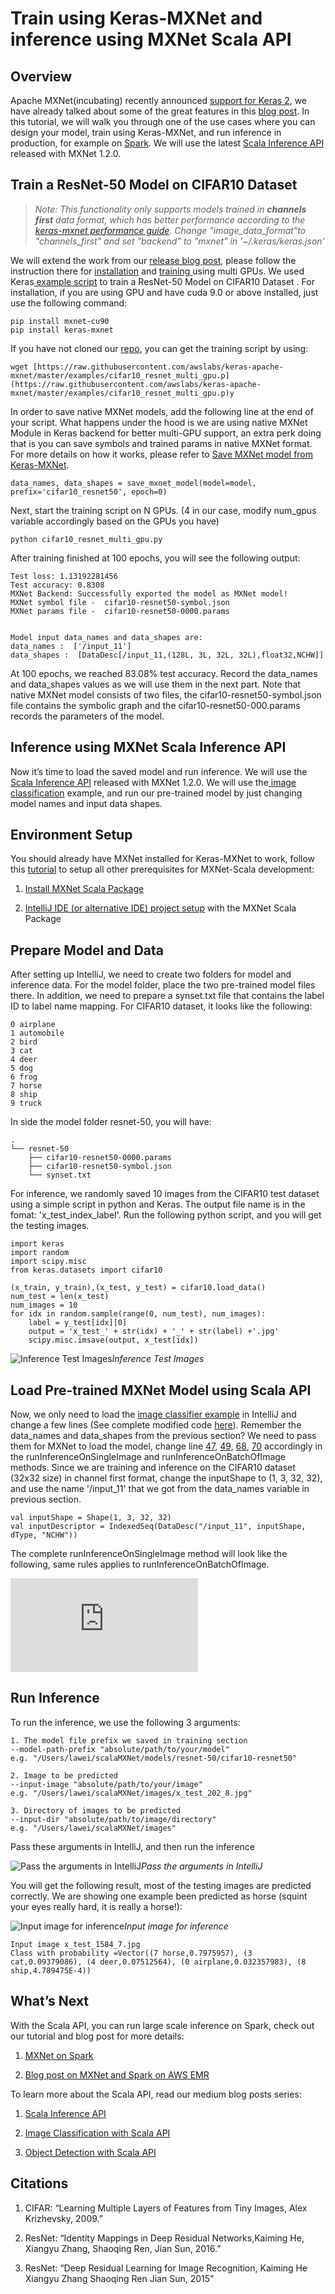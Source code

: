 
# Train using Keras-MXNet and inference using MXNet Scala API



## Overview

Apache MXNet(incubating) recently announced [support for Keras 2](https://aws.amazon.com/blogs/machine-learning/apache-mxnet-incubating-adds-support-for-keras-2/), we have already talked about some of the great features in this [blog post](https://medium.com/mxnet/keras-gets-a-speedy-new-backend-with-keras-mxnet-3a853efc1d75). In this tutorial, we will walk you through one of the use cases where you can design your model, train using Keras-MXNet, and run inference in production, for example on [Spark](https://github.com/apache/incubator-mxnet/tree/master/scala-package/spark). We will use the latest [Scala Inference API](https://medium.com/apache-mxnet/scala-api-for-deep-learning-inference-now-available-with-mxnet-v1-2-bcb13235db95) released with MXNet 1.2.0.

## Train a ResNet-50 Model on CIFAR10 Dataset
> *Note: This functionality only supports models trained in **channels first** data format, which has better performance according to the [keras-mxnet performance guide](https://github.com/awslabs/keras-apache-mxnet/blob/master/docs/mxnet_backend/performance_guide.md). Change "image_data_format"to "channels_first" and set "backend" to "mxnet" in '~/.keras/keras.json'*

We will extend the work from our [release blog post](https://aws.amazon.com/blogs/machine-learning/apache-mxnet-incubating-adds-support-for-keras-2/), please follow the instruction there for [installation](https://github.com/awslabs/keras-apache-mxnet/blob/master/docs/mxnet_backend/installation.md) and [training ](https://github.com/awslabs/keras-apache-mxnet/blob/master/docs/mxnet_backend/multi_gpu_training.md)using multi GPUs. We used Keras[ example script](https://github.com/awslabs/keras-apache-mxnet/blob/master/examples/cifar10_resnet_multi_gpu.py) to train a ResNet-50 Model on CIFAR10 Dataset .
 For installation, if you are using GPU and have cuda 9.0 or above installed, just use the following command:

    pip install mxnet-cu90
    pip install keras-mxnet

If you have not cloned our [repo](https://github.com/awslabs/keras-apache-mxnet/tree/master), you can get the training script by using:

    wget [https://raw.githubusercontent.com/awslabs/keras-apache-mxnet/master/examples/cifar10_resnet_multi_gpu.p](https://raw.githubusercontent.com/awslabs/keras-apache-mxnet/master/examples/cifar10_resnet_multi_gpu.p)y

In order to save native MXNet models, add the following line at the end of your script. What happens under the hood is we are using native MXNet Module in Keras backend for better multi-GPU support, an extra perk doing that is you can save symbols and trained params in native MXNet format. For more details on how it works, please refer to [Save MXNet model from Keras-MXNet](https://github.com/awslabs/keras-apache-mxnet/blob/master/docs/mxnet_backend/save_mxnet_model.md).

    data_names, data_shapes = save_mxnet_model(model=model, prefix='cifar10_resnet50', epoch=0)

Next, start the training script on N GPUs. (4 in our case, modify num_gpus variable accordingly based on the GPUs you have)

    python cifar10_resnet_multi_gpu.py

After training finished at 100 epochs, you will see the following output:

    Test loss: 1.13192281456
    Test accuracy: 0.8308
    MXNet Backend: Successfully exported the model as MXNet model!
    MXNet symbol file -  cifar10-resnet50-symbol.json
    MXNet params file -  cifar10-resnet50-0000.params
    

    Model input data_names and data_shapes are: 
    data_names :  ['/input_11']
    data_shapes :  [DataDesc[/input_11,(128L, 3L, 32L, 32L),float32,NCHW]]

At 100 epochs, we reached 83.08% test accuracy. Record the data_names and data_shapes values as we will use them in the next part. Note that native MXNet model consists of two files, the cifar10-resnet50-symbol.json file contains the symbolic graph and the cifar10-resnet50-000.params records the parameters of the model.

## Inference using MXNet Scala Inference API

Now it’s time to load the saved model and run inference. We will use the[ Scala Inference API](https://medium.com/apache-mxnet/scala-api-for-deep-learning-inference-now-available-with-mxnet-v1-2-bcb13235db95) released with MXNet 1.2.0. We will use the[ image classification](https://github.com/apache/incubator-mxnet/tree/master/scala-package/examples/src/main/scala/org/apache/mxnetexamples/infer/imageclassifier) example, and run our pre-trained model by just changing model names and input data shapes.

## Environment Setup

You should already have MXNet installed for Keras-MXNet to work, follow this [tutorial](https://mxnet.incubator.apache.org/tutorials/scala/mxnet_scala_on_intellij.html) to setup all other prerequisites for MXNet-Scala development:

1. [Install MXNet Scala Package](https://mxnet.incubator.apache.org/install/ubuntu_setup.html#install-the-mxnet-package-for-scala)

1. [IntelliJ IDE (or alternative IDE) project setup](http://mxnet.incubator.apache.org/tutorials/scala/mxnet_scala_on_intellij.html) with the MXNet Scala Package

## Prepare Model and Data

After setting up IntelliJ, we need to create two folders for model and inference data. For the model folder, place the two pre-trained model files there. In addition, we need to prepare a synset.txt file that contains the label ID to label name mapping. For CIFAR10 dataset, it looks like the following:

    0 airplane
    1 automobile
    2 bird
    3 cat
    4 deer
    5 dog
    6 frog
    7 horse
    8 ship
    9 truck

In side the model folder resnet-50, you will have:

    .
    └── resnet-50
        ├── cifar10-resnet50-0000.params
        ├── cifar10-resnet50-symbol.json
        └── synset.txt

For inference, we randomly saved 10 images from the CIFAR10 test dataset using a simple script in python and Keras. The output file name is in the fomat: 'x_test_index_label'. Run the following python script, and you will get the testing images.

    import keras
    import random
    import scipy.misc
    from keras.datasets import cifar10

    (x_train, y_train),(x_test, y_test) = cifar10.load_data()
    num_test = len(x_test)
    num_images = 10
    for idx in random.sample(range(0, num_test), num_images):
        label = y_test[idx][0]
        output = 'x_test_' + str(idx) + '_' + str(label) +'.jpg'
        scipy.misc.imsave(output, x_test[idx])

![Inference Test Images](https://cdn-images-1.medium.com/max/2300/1*GGXsR4sK93q9cUz58ePu7A.png)*Inference Test Images*

## Load Pre-trained MXNet Model using Scala API

Now, we only need to load the [image classifier example](https://github.com/apache/incubator-mxnet/blob/master/scala-package/examples/src/main/scala/org/apache/mxnetexamples/infer/imageclassifier/ImageClassifierExample.scala) in IntelliJ and change a few lines (See complete modified code [here](https://gist.github.com/roywei/9e71272fcf2ccb64a81f072999ec47f1)). Remember the data_names and data_shapes from the previous section? We need to pass them for MXNet to load the model, change line [47](https://github.com/apache/incubator-mxnet/blob/master/scala-package/examples/src/main/scala/org/apache/mxnetexamples/infer/imageclassifier/ImageClassifierExample.scala#L47), [49](https://github.com/apache/incubator-mxnet/blob/master/scala-package/examples/src/main/scala/org/apache/mxnetexamples/infer/imageclassifier/ImageClassifierExample.scala#L49), [68](https://github.com/apache/incubator-mxnet/blob/master/scala-package/examples/src/main/scala/org/apache/mxnetexamples/infer/imageclassifier/ImageClassifierExample.scala#L68), [70](https://github.com/apache/incubator-mxnet/blob/master/scala-package/examples/src/main/scala/org/apache/mxnetexamples/infer/imageclassifier/ImageClassifierExample.scala#L70) accordingly in the runInferenceOnSingleImage and runInferenceOnBatchOfImage methods. Since we are training and inference on the CIFAR10 dataset (32x32 size) in channel first format, change the inputShape to (1, 3, 32, 32), and use the name '/input_11' that we got from the data_names variable in previous section.

    val inputShape = Shape(1, 3, 32, 32)
    val inputDescriptor = IndexedSeq(DataDesc("/input_11", inputShape, dType, "NCHW"))

The complete runInferenceOnSingleImage method will look like the following, same rules applies to runInferenceOnBatchOfImage.

<iframe src="https://medium.com/media/8d675977414187d74aa82d9eca8427bf" frameborder=0></iframe>

## Run Inference

To run the inference, we use the following 3 arguments:

    1. The model file prefix we saved in training section
    --model-path-prefix "absolute/path/to/your/model"
    e.g. "/Users/lawei/scalaMXNet/models/resnet-50/cifar10-resnet50"

    2. Image to be predicted
    --input-image "absolute/path/to/your/image"
    e.g. "/Users/lawei/scalaMXNet/images/x_test_202_8.jpg"

    3. Directory of images to be predicted
    --input-dir "absolute/path/to/image/directory"
    e.g. "/Users/lawei/scalaMXNet/images"

Pass these arguments in IntelliJ, and then run the inference

![Pass the arguments in IntelliJ](https://cdn-images-1.medium.com/max/2144/1*an-WK2twtgfV_xQzRGBVqg.png)*Pass the arguments in IntelliJ*

You will get the following result, most of the testing images are predicted correctly. We are showing one example been predicted as horse (squint your eyes really hard, it is really a horse!):

![Input image for inference](https://cdn-images-1.medium.com/max/2000/1*ZAuSAQ8N_Pv-NMb4U6zOqQ.png)*Input image for inference*

    Input image x_test_1584_7.jpg 
    Class with probability =Vector((7 horse,0.7975957), (3 cat,0.09379086), (4 deer,0.07512564), (0 airplane,0.032357983), (8 ship,4.789475E-4)) 

## What’s Next

With the Scala API, you can run large scale inference on Spark, check out our tutorial and blog post for more details:

1. [MXNet on Spark](https://github.com/apache/incubator-mxnet/tree/master/scala-package/spark)

1. [Blog post on MXNet and Spark on AWS EMR](https://aws.amazon.com/blogs/machine-learning/distributed-inference-using-apache-mxnet-and-apache-spark-on-amazon-emr/)

To learn more about the Scala API, read our medium blog posts series:

1. [Scala Inference API](https://medium.com/apache-mxnet/scala-api-for-deep-learning-inference-now-available-with-mxnet-v1-2-bcb13235db95)

1. [Image Classification with Scala API](https://medium.com/apache-mxnet/image-classification-with-mxnet-scala-inference-api-8ab6ce1bbccf)

1. [Object Detection with Scala API](https://medium.com/apache-mxnet/object-detection-with-mxnet-scala-inference-api-9049230c77fd)

## Citations

1. CIFAR: “Learning Multiple Layers of Features from Tiny Images, Alex Krizhevsky, 2009.”

1. ResNet: “Identity Mappings in Deep Residual Networks,Kaiming He, Xiangyu Zhang, Shaoqing Ren, Jian Sun, 2016.”

1. ResNet: “Deep Residual Learning for Image Recognition, Kaiming He Xiangyu Zhang Shaoqing Ren Jian Sun, 2015”
